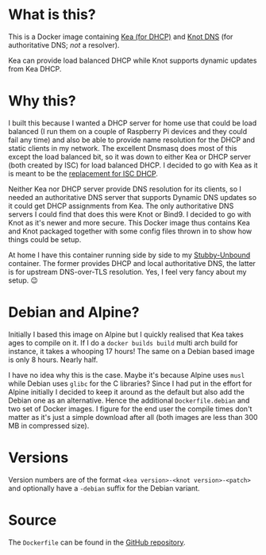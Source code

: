 # What is this?
This is a Docker image containing [Kea (for DHCP)](https://www.isc.org/kea/) and [Knot DNS](https://www.knot-dns.cz/) (for authoritative DNS; *not* a resolver). 

Kea can provide load balanced DHCP while Knot supports dynamic updates from Kea DHCP. 

# Why this?
I built this because I wanted a DHCP server for home use that could be load balanced (I run them on a couple of Raspberry Pi devices and they could fail any time) and also be able to provide name resolution for the DHCP and static clients in my network. The excellent Dnsmasq does most of this except the load balanced bit, so it was down to either Kea or DHCP server (both created by ISC) for load balanced DHCP. I decided to go with Kea as it is meant to be the [replacement for ISC DHCP](https://www.isc.org/kea/). 

Neither Kea nor DHCP server provide DNS resolution for its clients, so I needed an authoritative DNS server that supports Dynamic DNS updates so it could get DHCP assignments from Kea. The only authoritative DNS servers I could find that does this were Knot or Bind9. I decided to go with Knot as it's newer and more secure. This Docker image thus contains Kea and Knot packaged together with some config files thrown in to show how things could be setup. 

At home I have this container running side by side to my [Stubby-Unbound](https://github.com/rakheshster/docker-stubby-unbound) container. The former provides DHCP and local authoritative DNS, the latter is for upstream DNS-over-TLS resolution. Yes, I feel very fancy about my setup. 😉

# Debian and Alpine?
Initially I based this image on Alpine but I quickly realised that Kea takes ages to compile on it. If I do a `docker builds build` multi arch build for instance, it takes a whooping 17 hours! The same on a Debian based image is only 8 hours. Nearly half. 

I have no idea why this is the case. Maybe it's because Alpine uses `musl` while Debian uses `glibc` for the C libraries? Since I had put in the effort for Alpine initially I decided to keep it around as the default but also add the Debian one as an alternative. Hence the additional `Dockerfile.debian` and two set of Docker images. I figure for the end user the compile times don't matter as it's just a simple download after all (both images are less than 300 MB in compressed size). 

# Versions
Version numbers are of the format `<kea version>-<knot version>-<patch>` and optionally have a `-debian` suffix for the Debian variant. 

# Source
The `Dockerfile` can be found in the [GitHub repository](https://github.com/rakheshster/docker-kea-knot). 